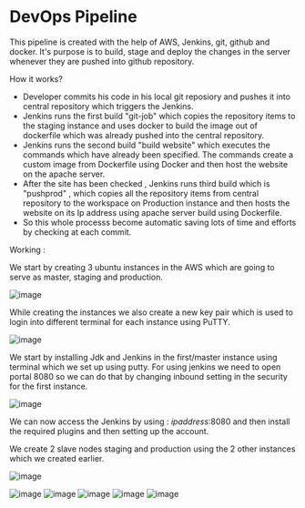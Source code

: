 # DevOps Pipeline
This pipeline is created with the help of AWS, Jenkins, git, github and docker. 
It's purpose is to build, stage and deploy the changes in the server whenever they are pushed into github repository.

How it works?
- Developer commits his code in his local git reposiory and pushes it into central repository which triggers the Jenkins. 
- Jenkins runs the first build "git-job" which copies the repository items to the staging instance and uses docker to build the image out of dockerfile which was already pushed into the central repository.
- Jenkins runs the second build "build website" which executes the commands which have already been specified. The commands create a custom image from Dockerfile using Docker and then host the website on the apache server.
- After the site has been checked , Jenkins runs third build which is "pushprod" , which copies all the repository items from central repository to the workspace on Production instance and then hosts the website on its Ip address using apache server build using Dockerfile. 
- So this whole processs become automatic saving lots of time and efforts by checking at each commit.


Working : 

We start by creating 3 ubuntu instances in the AWS which are going to serve as master, staging and production.

![image](https://user-images.githubusercontent.com/63492805/165736868-4e2d92ab-1407-49ab-9605-0a96666f6b3f.png)

While creating the instances we also create a new key pair which is used to login into different terminal 
for each instance using PuTTY.

![image](https://user-images.githubusercontent.com/63492805/165737069-e75566dc-8432-4ddf-b302-7bcdb72bfda8.png)

We start by installing Jdk and Jenkins in the first/master instance using terminal which we set up using putty. For using jenkins we need to open portal 8080 so we can do that by changing inbound setting in the security for the first instance.

![image](https://user-images.githubusercontent.com/63492805/165736943-c01169f1-5ef7-4194-a7a4-d81457bb15d1.png)

We can now access the Jenkins by using : _ipaddress_:8080 and then install the required plugins and then setting up the account.

We create 2 slave nodes staging and production using the 2 other instances which we created earlier.

![image](https://user-images.githubusercontent.com/63492805/165737287-bec0594d-197c-4c0d-8616-e58050e686cc.png)


![image](https://user-images.githubusercontent.com/63492805/165737145-b0608413-8632-42a2-803a-1681220c7be8.png)
![image](https://user-images.githubusercontent.com/63492805/165737589-f5d7c934-9e9b-430e-88c9-53470e845f4f.png)
![image](https://user-images.githubusercontent.com/63492805/165738795-d239d28d-a4db-4e92-8760-00a0a013a520.png)
![image](https://user-images.githubusercontent.com/63492805/165738815-cbb16870-fab3-45dc-babf-a3103da4a099.png)
![image](https://user-images.githubusercontent.com/63492805/165738852-cfc3166a-0fbd-4227-8a6f-946de8f76008.png)
